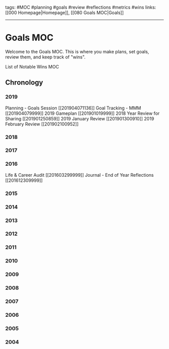 tags: #MOC #planning #goals #review #reflections #metrics #wins
links: [[000 Homepage|Homepage]], [[080 Goals MOC|Goals]] 

---
# Goals MOC 
Welcome to the Goals MOC. This is where you make plans, set goals, review them, and keep track of "wins".

List of Notable Wins MOC

## Chronology
### 2019
Planning - Goals Session [[201904071136]]
Goal Tracking - MMM [[201904079999]]
2019 Gameplan [[201901019999]] 
2018 Year Review for Sharing [[201901250859]] 
2019 January Review [[201901300910]] 
2019 February Review [[201902100952]] 

### 2018
### 2017
### 2016
Life & Career Audit [[201603299999]] 
Journal - End of Year Reflections [[201612309999]] 

### 2015
### 2014
### 2013
### 2012
### 2011
### 2010
### 2009
### 2008
### 2007
### 2006
### 2005
### 2004

